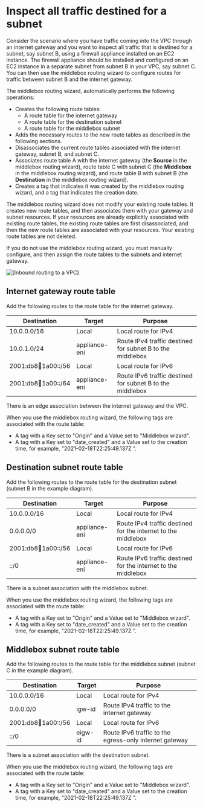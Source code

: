 # Inspect all traffic destined for a subnet<a name="internet-gateway-subnet"></a>

Consider the scenario where you have traffic coming into the VPC through an internet gateway and you want to inspect all traffic that is destined for a subnet, say subnet B, using a firewall appliance installed on an EC2 instance\. The firewall appliance should be installed and configured on an EC2 instance in a separate subnet from subnet B in your VPC, say subnet C\. You can then use the middlebox routing wizard to configure routes for traffic between subnet B and the internet gateway\.

 The middlebox routing wizard, automatically performs the following operations:
+ Creates the following route tables:
  + A route table for the internet gateway
  + A route table for the destination subnet 
  + A route table for the middlebox subnet
+ Adds the necessary routes to the new route tables as described in the following sections\.
+ Disassociates the current route tables associated with the internet gateway, subnet B, and subnet C\.
+ Associates route table A with the internet gateway \(the **Source** in the middlebox routing wizard\), route table C with subnet C \(the **Middlebox** in the middlebox routing wizard\), and route table B with subnet B \(the **Destination** in the middlebox routing wizard\)\.
+ Creates a tag that indicates it was created by the middlebox routing wizard, and a tag that indicates the creation date\.

The middlebox routing wizard does not modify your existing route tables\. It creates new route tables, and then associates them with your gateway and subnet resources\. If your resources are already explicitly associated with existing route tables, the existing route tables are first disassociated, and then the new route tables are associated with your resources\. Your existing route tables are not deleted\.

If you do not use the middlebox routing wizard, you must manually configure, and then assign the route tables to the subnets and internet gateway\.

![\[Inbound routing to a VPC\]](http://docs.aws.amazon.com/vpc/latest/userguide/images/ingress-routing-firewall-ipv6.png)

## Internet gateway route table<a name="internet-gateway-igw-route-table"></a>

Add the following routes to the route table for the internet gateway\.


| Destination | Target | Purpose | 
| --- | --- | --- | 
| 10\.0\.0\.0/16 | Local | Local route for IPv4 | 
| 10\.0\.1\.0/24 | appliance\-eni | Route IPv4 traffic destined for subnet B to the middlebox | 
| 2001:db8:1234:1a00::/56 | Local | Local route for IPv6 | 
| 2001:db8:1234:1a00::/64 | appliance\-eni | Route IPv6 traffic destined for subnet B to the middlebox | 

There is an edge association between the internet gateway and the VPC\.

When you use the middlebox routing wizard, the following tags are associated with the route table:
+ A tag with a Key set to "Origin" and a Value set to "Middlebox wizard"\.
+ A tag with a Key set to "date\_created" and a Value set to the creation time, for example, "2021\-02\-18T22:25:49\.137Z "\.

## Destination subnet route table<a name="internet-gateway-subnet-route-table"></a>

Add the following routes to the route table for the destination subnet \(subnet B in the example diagram\)\.


| Destination | Target | Purpose | 
| --- | --- | --- | 
| 10\.0\.0\.0/16 | Local | Local route for IPv4 | 
| 0\.0\.0\.0/0 | appliance\-eni | Route IPv4 traffic destined for the internet to the middlebox | 
| 2001:db8:1234:1a00::/56 | Local | Local route for IPv6 | 
| ::/0 | appliance\-eni | Route IPv6 traffic destined for the internet to the middlebox | 

There is a subnet association with the middlebox subnet\.

When you use the middlebox routing wizard, the following tags are associated with the route table:
+ A tag with a Key set to "Origin" and a Value set to "Middlebox wizard"\.
+ A tag with a Key set to "date\_created" and a Value set to the creation time, for example, "2021\-02\-18T22:25:49\.137Z "\.

## Middlebox subnet route table<a name="internet-gateway-middlebox-subnet-route-table"></a>

Add the following routes to the route table for the middlebox subnet \(subnet C in the example diagram\)\.


| Destination | Target | Purpose | 
| --- | --- | --- | 
| 10\.0\.0\.0/16 | Local | Local route for IPv4 | 
| 0\.0\.0\.0/0 | igw\-id | Route IPv4 traffic to the internet gateway | 
| 2001:db8:1234:1a00::/56 | Local | Local route for IPv6 | 
| ::/0 | eigw\-id | Route IPv6 traffic to the egress\-only internet gateway | 

There is a subnet association with the destination subnet\.

When you use the middlebox routing wizard, the following tags are associated with the route table:
+ A tag with a Key set to "Origin" and a Value set to "Middlebox wizard"\.
+ A tag with a Key set to "date\_created" and a Value set to the creation time, for example, "2021\-02\-18T22:25:49\.137Z "\.